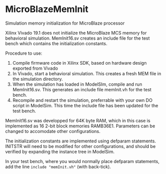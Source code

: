 # MicroBlazeMemInit
Simulation memory initialization for MicroBlaze processor

Xilinx Vivado 19.1 does not initialize the MicroBlaze MCS memory for behavioral simulation. MemInit16.sv creates an include file for the test bench which contains the initialization constants.

Procedure to use:
1. Compile firmware code in Xilinx SDK, based on hardware design exported from Vivado
2. In Vivado, start a behavioral simulation. This creates a fresh MEM file in the simulation directory.
3. When the simulation has loaded in ModelSIm, compile and run MemInit16.sv. This generates an include file memInit.vh for the test bench.
4. Recompile and restart the simulation, preferrable with your own DO script in ModelSim. This time the include file has been updated for the test bench.

MemInit16.sv was developped for 64K byte RAM, which in this case is implemented as 16 2-bit block memories RAMB36E1. Parameters can be changed to accomodate other configurations.

The initialization constants are implemented using defparam statements. INITSTR will need to be modified for other configurations, and should be verified by expanding the instance tree in ModelSim.

In your test bench, where you would normally place defparam statements, add the line `include "memInit.vh"` (with back-tick).
